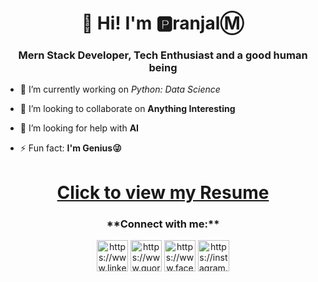 <h1 align="center">👋 Hi! I'm 🅿ranjalⓂ</h1>
<h3 align="center">Mern Stack Developer, Tech Enthusiast and a good human being</h3>

- 🔭 I’m currently working on *Python: Data Science*

- 👯 I’m looking to collaborate on **Anything Interesting**

- 🤝 I’m looking for help with **AI**

- ⚡ Fun fact: **I'm Genius😜**

<h1 align="center" color="orange"><a href = "https://drive.google.com/file/d/141I2U0Z1KkjZCPv47hQKMHkVOuSlpLgt/view?usp=drivesdk">Click to view my Resume</a></h1>

<h3 align="center">**Connect with me:**</h3>
<p align="center">
<a href="https://www.linkedin.com/in/pranjalm-23/" target="blank"><img align="center" src="https://cdn1.iconfinder.com/data/icons/social-media-circle-7/512/Circled_Linkedin_svg-256.png" height="50" width="50" alt="https://www.linkedin.com/in/pranjalm-23/" /></a>
<a href="https://www.quora.com/profile/Pranjal-Mishra-403" target="blank"><img align="center" src="https://cdn4.iconfinder.com/data/icons/miu-black-social-2/60/quora-256.png" height="50" width="50" alt="https://www.quora.com/profile/Pranjal-Mishra-403" /></a>
<a href="https://www.facebook.com/pranjal.mishra.731135/" target="blank"><img align="center" src="https://cdn3.iconfinder.com/data/icons/social-media-black-white-2/512/BW_Facebook_glyph_svg-256.png" height="50" width="50" alt="https://www.facebook.com/pranjal.mishra.731135/" /></a>
<a href="https://instagram.com/_pranjalm_" target="blank"><img align="center" src="https://cdn4.iconfinder.com/data/icons/picons-social/57/38-instagram-3-128.png" height="50" width="50" alt="https://instagram.com/_pranjalm_" /></a>
</p>
